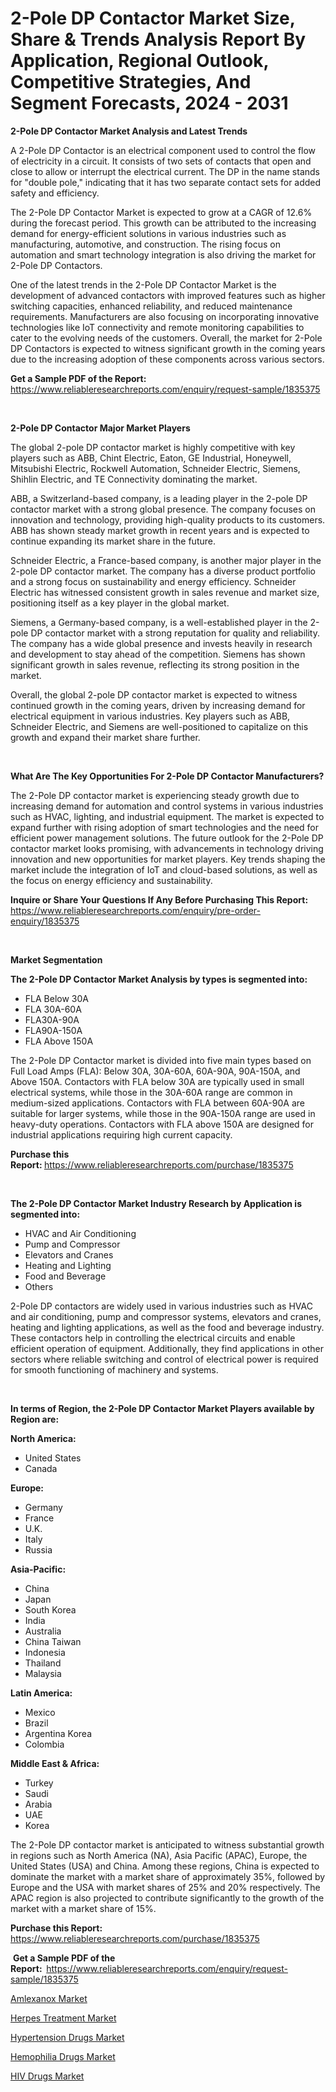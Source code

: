 <p><h1>2-Pole DP Contactor Market Size, Share & Trends Analysis Report By Application, Regional Outlook, Competitive Strategies, And Segment Forecasts, 2024 - 2031</h1></p><p><strong>2-Pole DP Contactor Market Analysis and Latest Trends</strong></p>
<p><p>A 2-Pole DP Contactor is an electrical component used to control the flow of electricity in a circuit. It consists of two sets of contacts that open and close to allow or interrupt the electrical current. The DP in the name stands for "double pole," indicating that it has two separate contact sets for added safety and efficiency.</p><p>The 2-Pole DP Contactor Market is expected to grow at a CAGR of 12.6% during the forecast period. This growth can be attributed to the increasing demand for energy-efficient solutions in various industries such as manufacturing, automotive, and construction. The rising focus on automation and smart technology integration is also driving the market for 2-Pole DP Contactors.</p><p>One of the latest trends in the 2-Pole DP Contactor Market is the development of advanced contactors with improved features such as higher switching capacities, enhanced reliability, and reduced maintenance requirements. Manufacturers are also focusing on incorporating innovative technologies like IoT connectivity and remote monitoring capabilities to cater to the evolving needs of the customers. Overall, the market for 2-Pole DP Contactors is expected to witness significant growth in the coming years due to the increasing adoption of these components across various sectors.</p></p>
<p><strong>Get a Sample PDF of the Report:&nbsp;</strong> <a href="https://www.reliableresearchreports.com/enquiry/request-sample/1835375">https://www.reliableresearchreports.com/enquiry/request-sample/1835375</a></p>
<p>&nbsp;</p>
<p><strong>2-Pole DP Contactor Major Market Players</strong></p>
<p><p>The global 2-pole DP contactor market is highly competitive with key players such as ABB, Chint Electric, Eaton, GE Industrial, Honeywell, Mitsubishi Electric, Rockwell Automation, Schneider Electric, Siemens, Shihlin Electric, and TE Connectivity dominating the market. </p><p>ABB, a Switzerland-based company, is a leading player in the 2-pole DP contactor market with a strong global presence. The company focuses on innovation and technology, providing high-quality products to its customers. ABB has shown steady market growth in recent years and is expected to continue expanding its market share in the future.</p><p>Schneider Electric, a France-based company, is another major player in the 2-pole DP contactor market. The company has a diverse product portfolio and a strong focus on sustainability and energy efficiency. Schneider Electric has witnessed consistent growth in sales revenue and market size, positioning itself as a key player in the global market.</p><p>Siemens, a Germany-based company, is a well-established player in the 2-pole DP contactor market with a strong reputation for quality and reliability. The company has a wide global presence and invests heavily in research and development to stay ahead of the competition. Siemens has shown significant growth in sales revenue, reflecting its strong position in the market.</p><p>Overall, the global 2-pole DP contactor market is expected to witness continued growth in the coming years, driven by increasing demand for electrical equipment in various industries. Key players such as ABB, Schneider Electric, and Siemens are well-positioned to capitalize on this growth and expand their market share further.</p></p>
<p>&nbsp;</p>
<p><strong>What Are The Key Opportunities For 2-Pole DP Contactor Manufacturers?</strong></p>
<p><p>The 2-Pole DP contactor market is experiencing steady growth due to increasing demand for automation and control systems in various industries such as HVAC, lighting, and industrial equipment. The market is expected to expand further with rising adoption of smart technologies and the need for efficient power management solutions. The future outlook for the 2-Pole DP contactor market looks promising, with advancements in technology driving innovation and new opportunities for market players. Key trends shaping the market include the integration of IoT and cloud-based solutions, as well as the focus on energy efficiency and sustainability.</p></p>
<p><strong>Inquire or Share Your Questions If Any Before Purchasing This Report:</strong> <a href="https://www.reliableresearchreports.com/enquiry/pre-order-enquiry/1835375">https://www.reliableresearchreports.com/enquiry/pre-order-enquiry/1835375</a></p>
<p>&nbsp;</p>
<p><strong>Market Segmentation</strong></p>
<p><strong>The 2-Pole DP Contactor Market Analysis by types is segmented into:</strong></p>
<p><ul><li>FLA Below 30A</li><li>FLA 30A-60A</li><li>FLA30A-90A</li><li>FLA90A-150A</li><li>FLA Above 150A</li></ul></p>
<p><p>The 2-Pole DP Contactor market is divided into five main types based on Full Load Amps (FLA): Below 30A, 30A-60A, 60A-90A, 90A-150A, and Above 150A. Contactors with FLA below 30A are typically used in small electrical systems, while those in the 30A-60A range are common in medium-sized applications. Contactors with FLA between 60A-90A are suitable for larger systems, while those in the 90A-150A range are used in heavy-duty operations. Contactors with FLA above 150A are designed for industrial applications requiring high current capacity.</p></p>
<p><strong>Purchase this Report:&nbsp;</strong><a href="https://www.reliableresearchreports.com/purchase/1835375">https://www.reliableresearchreports.com/purchase/1835375</a></p>
<p>&nbsp;</p>
<p><strong>The 2-Pole DP Contactor Market Industry Research by Application is segmented into:</strong></p>
<p><ul><li>HVAC and Air Conditioning</li><li>Pump and Compressor</li><li>Elevators and Cranes</li><li>Heating and Lighting</li><li>Food and Beverage</li><li>Others</li></ul></p>
<p><p>2-Pole DP contactors are widely used in various industries such as HVAC and air conditioning, pump and compressor systems, elevators and cranes, heating and lighting applications, as well as the food and beverage industry. These contactors help in controlling the electrical circuits and enable efficient operation of equipment. Additionally, they find applications in other sectors where reliable switching and control of electrical power is required for smooth functioning of machinery and systems.</p></p>
<p>&nbsp;</p>
<p><strong>In terms of Region, the 2-Pole DP Contactor Market Players available by Region are:</strong></p>
<p>
    <p> <strong> North America: </strong>
        <ul>
            <li>United States</li>
            <li>Canada</li>
        </ul>
        </p> 
    <p> <strong> Europe: </strong>
        <ul>
            <li>Germany</li>
            <li>France</li>
            <li>U.K.</li>
            <li>Italy</li>
            <li>Russia</li>
        </ul>
        </p> 
    <p> <strong> Asia-Pacific: </strong>
        <ul>
            <li>China</li>
            <li>Japan</li>
            <li>South Korea</li>
            <li>India</li>
            <li>Australia</li>
            <li>China Taiwan</li>
            <li>Indonesia</li>
            <li>Thailand</li>
            <li>Malaysia</li>
        </ul>
        </p> 
    <p> <strong> Latin America: </strong>
        <ul>
            <li>Mexico</li>
            <li>Brazil</li>
            <li>Argentina Korea</li>
            <li>Colombia</li>
        </ul>
        </p> 
    <p> <strong> Middle East & Africa: </strong>
        <ul>
            <li>Turkey</li>
            <li>Saudi</li>
            <li>Arabia</li>
            <li>UAE</li>
            <li>Korea</li>
        </ul>
    </p>
    </p>
<p><p>The 2-Pole DP contactor market is anticipated to witness substantial growth in regions such as North America (NA), Asia Pacific (APAC), Europe, the United States (USA) and China. Among these regions, China is expected to dominate the market with a market share of approximately 35%, followed by Europe and the USA with market shares of 25% and 20% respectively. The APAC region is also projected to contribute significantly to the growth of the market with a market share of 15%.</p></p>
<p><strong>Purchase this Report: </strong><a href="https://www.reliableresearchreports.com/purchase/1835375">https://www.reliableresearchreports.com/purchase/1835375</a></p>
<p>&nbsp;<strong>Get a Sample PDF of the Report:&nbsp;&nbsp;</strong><a href="https://www.reliableresearchreports.com/enquiry/request-sample/1835375">https://www.reliableresearchreports.com/enquiry/request-sample/1835375</a></p>
<p><strong></strong></p>
<p><p><a href="https://medium.com/@johnsonlowe1974/amlexanox-market-the-key-to-successful-business-strategy-forecast-till-2031-d4ee28bc07ba">Amlexanox Market</a></p><p><a href="https://medium.com/@kavonhansen/herpes-treatment-market-analysis-and-sze-forecasted-for-period-from-2024-to-2031-552c03be5b30">Herpes Treatment Market</a></p><p><a href="https://medium.com/@kavonhansen/hypertension-drugs-market-share-evolution-and-market-growth-trends-2024-2031-af79ff94519f">Hypertension Drugs Market</a></p><p><a href="https://medium.com/@kavonhansen/hemophilia-drugs-market-analysis-and-sze-forecasted-for-period-from-2024-to-2031-d943f3c9ec0e">Hemophilia Drugs Market</a></p><p><a href="https://medium.com/@kavonhansen/hiv-drugs-market-trends-and-market-analysis-forecasted-for-period-2024-2031-064b0f427b4f">HIV Drugs Market</a></p></p>